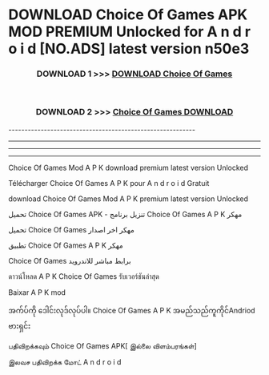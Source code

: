 # DOWNLOAD Choice Of Games  APK MOD PREMIUM Unlocked for A n d r o i d [NO.ADS] latest version n50e3 



<div align="center">

<h3>DOWNLOAD 1 >>> <a href="https://getmod2.web.app/?judul=Choice Of Games ">DOWNLOAD Choice Of Games </a></h3><br>

<h3>DOWNLOAD 2 >>> <a href="https://getmod2.web.app/?judul=Choice Of Games ">Choice Of Games  DOWNLOAD </a></h3>

</div>
----------------------------------------------------------

----------------------------------------------------------

----------------------------------------------------------

----------------------------------------------------------

Choice Of Games  Mod A P K download premium latest version Unlocked

Télécharger Choice Of Games  A P K pour A n d r o i d Gratuit

download Choice Of Games  Mod A P K premium latest version Unlocked

تحميل Choice Of Games  APK - تنزيل برنامج Choice Of Games  A P K مهكر

تحميل Choice Of Games  مهكر اخر اصدار

تطبيق Choice Of Games  A P K مهكر

Choice Of Games  برابط مباشر للاندرويد

ดาวน์โหลด A P K Choice Of Games  รับเวอร์ชันล่าสุด

Baixar A P K mod

အက်ပ်ကို ဒေါင်းလုဒ်လုပ်ပါ။ Choice Of Games  A P K အမည်သည်ကူကိုင်Andriod ဗားရှင်း

பதிவிறக்கவும் Choice Of Games  APK[ இல்லை விளம்பரங்கள்] 
 
இலவச பதிவிறக்க மோட் A n d r o i d



